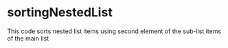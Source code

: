 # sortingNestedList
This code sorts nested list items using second element of the sub-list items of the main list
